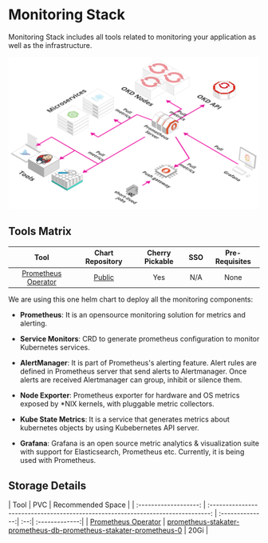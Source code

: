 # Monitoring Stack

Monitoring Stack includes all tools related to monitoring your application as well as the infrastructure.

![Monitoring](./image/monitoring.png)

## Tools Matrix

|          Tool         |                            Chart Repository                                      | Cherry Pickable | SSO | Pre-Requisites |
| :-------------------: | :------------------------------------------------------------------------------: | :--------------:| :--:| :-------------:|
| [Prometheus Operator](https://github.com/coreos/prometheus-operator)         | [Public](https://github.com/helm/charts/tree/master/stable/prometheus-operator)                                 |       Yes       | N/A |      None      |

We are using this one helm chart to deploy all the monitoring components:

- **Prometheus**: It is an opensource monitoring solution for metrics and alerting.

- **Service Monitors**: CRD to generate prometheus configuration to monitor Kubernetes services.

- **AlertManager**: It is part of Prometheus's alerting feature. Alert rules are defined in Prometheus server that send alerts to Alertmanager. Once alerts are received Alertmanager can group, inhibit or silence them.

- **Node Exporter**: Prometheus exporter for hardware and OS metrics exposed by *NIX kernels, with pluggable metric collectors.

- **Kube State Metrics**: It is a service that generates metrics about kubernetes objects by using Kubebernetes API server.

- **Grafana**: Grafana is an open source metric analytics & visualization suite with support for Elasticsearch, Prometheus etc. Currently, it is being used with Prometheus.


## Storage Details

|          Tool         |                            PVC                                     | Recommended Space |
| :-------------------: | :------------------------------------------------------------------------------: | :--------------:| :--:| :-------------:|
| [Prometheus Operator](https://github.com/coreos/prometheus-operator)          | [prometheus-stakater-prometheus-db-prometheus-stakater-prometheus-0](https://github.com/helm/charts/tree/master/stable/prometheus-operator#persistent-volumes)                                 |     20Gi |
